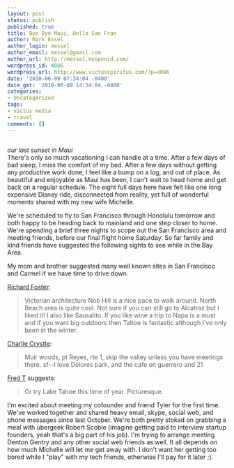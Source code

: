 ```yaml
---
layout: post
status: publish
published: true
title: Bye Bye Maui, Hello San Fran
author: Mark Essel
author_login: messel
author_email: messel@gmail.com
author_url: http://messel.myopenid.com/
wordpress_id: 4086
wordpress_url: http://www.victusspiritus.com/?p=4086
date: '2010-06-09 07:34:04 -0400'
date_gmt: '2010-06-09 14:34:04 -0400'
categories:
- Uncategorized
tags:
- victus media
- travel
comments: []
---
```

<p><a href="http://www.victusspiritus.com/wp-content/uploads/2010/06/l_2048_1536_668A2B85-4147-41A9-BEA6-D46B88E7837A.jpeg"><img src="http://www.victusspiritus.com/wp-content/uploads/2010/06/l_2048_1536_668A2B85-4147-41A9-BEA6-D46B88E7837A.jpeg" alt="" class="alignnone size-full" /></a></p>
<p><I>our last sunset in Maui</I><br />
There's only so much vacationing I can handle at a time. After a few days of bad sleep, I miss the comfort of my bed. After a few days without getting any productive work done, I feel like a bump on a log, and out of place. As beautiful and enjoyable as Maui has been, I can't wait to head home and get back on a regular schedule. The eight full days here have felt like one long expensive Disney ride, disconnected from reality, yet full of wonderful moments shared with my new wife Michelle.</p>
<p>We're scheduled to fly to San Francisco through Honolulu tomorrow and both happy to be heading back to mainland and one step closer to home. We're spending a brief three nights to scope out the San Francisco area and meeting friends, before our final flight home Saturday. So far family and kind friends have suggested the following sights to see while in the Bay Area.</p>
<p>My mom and brother suggested many well known sites in San Francisco and Carmel if we have time to drive down.</p>
<p><a href="http://www.startupboyo.com/">Richard Foster</a>:</p>
<blockquote><p>
Victorian architecture Nob Hill is a nice pace to walk around. North Beach  area is quite cool.  Not sure if you can still go to Alcatraz but I liked it!   I also like Sausalito.  If you like wine a trip to Napa is a must and if you want big outdoors then Tahoe is fantastic although I've only been in the winter.
</p></blockquote>
<p><a HREF="http://charliecrystle.blogspot.com/">Charlie Crystle</a>:</p>
<blockquote><p>
Muir woods, pt Reyes, rte  1, skip the valley unless you have meetings there. sf--I love Dolores  park, and the cafe on guerrero and 21
</p></blockquote>
<p><a HREF="http://twitter.com/rkteck1245">Fred T</a> suggests:</p>
<blockquote><p>
Or try Lake Tahoe this time of year.  Picturesque.
</p></blockquote>
<p>I'm excited about meeting my cofounder and friend Tyler for the first time. We've worked together and shared heavy email, skype, social web, and phone messages since last October. We're both pretty stoked on grabbing a meal with ubergeek Robert Scoble (imagine getting paid to interview startup founders, yeah that's a big part of his job). I'm trying to arrange meeting Denton Gentry and any other social web friends as well. It all depends on how much Michelle will let me get away with. I don't want her getting too bored while I "play" with my tech friends, otherwise I'll pay for it later ;).  </p>
